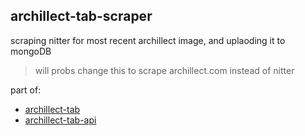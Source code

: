## archillect-tab-scraper

scraping nitter for most recent archillect image, and uplaoding it to mongoDB

> will probs change this to scrape archillect.com instead of nitter

part of:
- [archillect-tab](https://github.com/JulienMartel/archillect-tab)
- [archillect-tab-api](https://github.com/JulienMartel/archillect-tab-api)